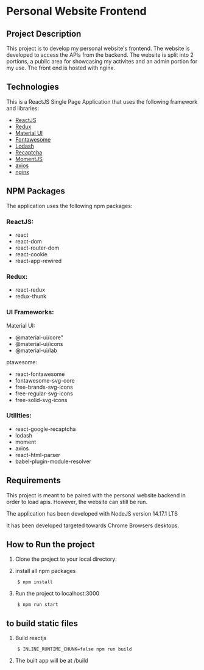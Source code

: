 # Personal Website Frontend

## Project Description
This project is to develop my personal website's frontend. The website is developed to access the APIs from the backend.
The website is split into 2 portions, a public area for showcasing my activites and an admin portion for my use. The front end is hosted with nginx.

## Technologies
This is a ReactJS Single Page Application that uses the following framework and libraries:
- [ReactJS](https://reactjs.org/)
- [Redux](https://react-redux.js.org/)
- [Material UI](https://material-ui.com/)
- [Fontawesome](https://fontawesome.com/)
- [Lodash](https://lodash.com/)
- [Recaptcha](https://www.google.com/recaptcha/about/)
- [MomentJS](https://momentjs.com/)
- [axios](https://www.axios.com/)
- [nginx](https://www.nginx.com/)

## NPM Packages
The application uses the following npm packages:

### ReactJS:
- react
- react-dom
- react-router-dom
- react-cookie
- react-app-rewired

### Redux:
- react-redux
- redux-thunk

### UI Frameworks:
Material UI:
- @material-ui/core"
- @material-ui/icons
- @material-ui/lab

ptawesome:
- react-fontawesome
- fontawesome-svg-core
- free-brands-svg-icons
- free-regular-svg-icons
- free-solid-svg-icons

### Utilities:
- react-google-recaptcha
- lodash
- moment
- axios
- react-html-parser
- babel-plugin-module-resolver

## Requirements
This project is meant to be paired with the personal website backend in order to load apis. However, the website can still be run.

The application has been developed with NodeJS version 14.17.1 LTS

It has been developed targeted towards Chrome Browsers desktops.

## How to Run the project
1. Clone the project to your local directory:

2. install all npm packages
``` 
    $ npm install
```
3.  Run the project to localhost:3000
``` 
    $ npm run start
```

## to build static files
1. Build reactjs 
``` 
    $ INLINE_RUNTIME_CHUNK=false npm run build
```
2. The built app will be at /build